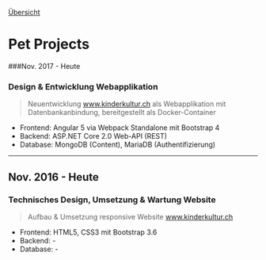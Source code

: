 [Übersicht](README.md)

# Pet Projects

###Nov. 2017 - Heute

### Design & Entwicklung Webapplikation

> Neuentwicklung www.kinderkultur.ch als Webapplikation mit Datenbankanbindung, bereitgestellt als Docker-Container
* Frontend: Angular 5 via Webpack Standalone mit Bootstrap 4
* Backend: ASP.NET Core 2.0 Web-API (REST)
* Database: MongoDB (Content), MariaDB (Authentifizierung)

---

## Nov. 2016 - Heute

### Technisches Design, Umsetzung & Wartung Website

> Aufbau & Umsetzung responsive Website www.kinderkultur.ch
* Frontend: HTML5, CSS3 mit Bootstrap 3.6
* Backend: -
* Database: -

